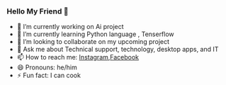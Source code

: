 ### Hello My Friend 👋


- 🔭 I’m currently working on Ai project
- 🌱 I’m currently learning Python language , Tenserflow 
- 👯 I’m looking to collaborate on my upcoming project 
- 💬 Ask me about Technical support, technology, desktop apps, and IT 
- 📫 How to reach me: [Instagram](https://www.instagram.com/3bsalam.1/),[Facebook](https://www.facebook.com/3BSALAM.Alien/)
- 😄 Pronouns: he/him
- ⚡ Fun fact: I can cook

